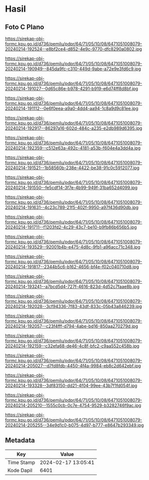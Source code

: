 # Hasil

## Foto C Plano

https://sirekap-obj-formc.kpu.go.id/d736/pemilu/pdpr/64/71/05/10/08/6471051008079-20240214-192524--e8bf2ce4-d852-4e9c-9770-dfc8290a0802.jpg

https://sirekap-obj-formc.kpu.go.id/d736/pemilu/pdpr/64/71/05/10/08/6471051008079-20240214-190949--845da9fc-c310-449d-9abe-a72e9e3fd6c9.jpg

https://sirekap-obj-formc.kpu.go.id/d736/pemilu/pdpr/64/71/05/10/08/6471051008079-20240214-191027--0d65c86e-b978-4291-b919-e6d74ff8d8bf.jpg

https://sirekap-obj-formc.kpu.go.id/d736/pemilu/pdpr/64/71/05/10/08/6471051008079-20240214-191112--0e6f0eea-a9a0-4dd4-aa94-1c8a9d9c81ee.jpg

https://sirekap-obj-formc.kpu.go.id/d736/pemilu/pdpr/64/71/05/10/08/6471051008079-20240214-192917--86297a16-602d-484c-a235-e2db989d6395.jpg

https://sirekap-obj-formc.kpu.go.id/d736/pemilu/pdpr/64/71/05/10/08/6471051008079-20240214-192359--c512e63a-492c-4181-a53b-f604e4a3dd4a.jpg

https://sirekap-obj-formc.kpu.go.id/d736/pemilu/pdpr/64/71/05/10/08/6471051008079-20240214-191521--1b58560b-238e-4422-be38-91c0c5912077.jpg

https://sirekap-obj-formc.kpu.go.id/d736/pemilu/pdpr/64/71/05/10/08/6471051008079-20240214-191550--fe5cdf14-3f7e-4b99-949f-31ba652d4099.jpg

https://sirekap-obj-formc.kpu.go.id/d736/pemilu/pdpr/64/71/05/10/08/6471051008079-20240214-191631--4c23c789-21f5-402f-9950-a97f436d90db.jpg

https://sirekap-obj-formc.kpu.go.id/d736/pemilu/pdpr/64/71/05/10/08/6471051008079-20240214-191711--f1203fd2-4c29-43c7-be10-b9fb86b656b5.jpg

https://sirekap-obj-formc.kpu.go.id/d736/pemilu/pdpr/64/71/05/10/08/6471051008079-20240214-193529--92001b4b-e475-4d8c-9fb1-a96acc71c348.jpg

https://sirekap-obj-formc.kpu.go.id/d736/pemilu/pdpr/64/71/05/10/08/6471051008079-20240214-191817--2344b5c6-b162-4656-bf4e-f02c040710d8.jpg

https://sirekap-obj-formc.kpu.go.id/d736/pemilu/pdpr/64/71/05/10/08/6471051008079-20240214-193241--a7bcd5d4-727f-4616-823d-4d52c7faae8b.jpg

https://sirekap-obj-formc.kpu.go.id/d736/pemilu/pdpr/64/71/05/10/08/6471051008079-20240214-192028--3cf94336-7f83-43df-833c-05b43a846239.jpg

https://sirekap-obj-formc.kpu.go.id/d736/pemilu/pdpr/64/71/05/10/08/6471051008079-20240214-192057--c23f4fff-d794-4abe-bd16-850aa270279d.jpg

https://sirekap-obj-formc.kpu.go.id/d736/pemilu/pdpr/64/71/05/10/08/6471051008079-20240214-192159--c32efa68-de46-4c8f-bfc2-c9aa552c458b.jpg

https://sirekap-obj-formc.kpu.go.id/d736/pemilu/pdpr/64/71/05/10/08/6471051008079-20240214-205027--d7fd8fdb-4450-4f4a-9984-eb8c2d642ebf.jpg

https://sirekap-obj-formc.kpu.go.id/d736/pemilu/pdpr/64/71/05/10/08/6471051008079-20240214-193328--3df83150-dd21-4f04-99ee-43b7f1fd054f.jpg

https://sirekap-obj-formc.kpu.go.id/d736/pemilu/pdpr/64/71/05/10/08/6471051008079-20240214-205210--1555c0cb-0c7e-4754-9529-b3282746f9ac.jpg

https://sirekap-obj-formc.kpu.go.id/d736/pemilu/pdpr/64/71/05/10/08/6471051008079-20240214-205255--34e9d1c0-b075-4d97-b777-e8647b293349.jpg


## Metadata

| Key        | Value               |
| ---------- | ------------------- |
| Time Stamp | 2024-02-17 13:05:41 |
| Kode Dapil | 6401                |



